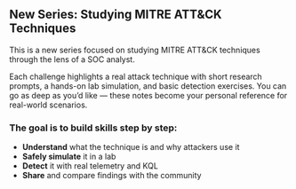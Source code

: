 ## New Series: Studying MITRE ATT&CK Techniques

This is a new series focused on studying MITRE ATT&CK techniques through the lens of a SOC analyst.  

Each challenge highlights a real attack technique with short research prompts, a hands-on lab simulation, and basic detection exercises. You can go as deep as you’d like — these notes become your personal reference for real-world scenarios.  

### The goal is to build skills step by step:
- **Understand** what the technique is and why attackers use it  
- **Safely simulate** it in a lab  
- **Detect** it with real telemetry and KQL  
- **Share** and compare findings with the community  
